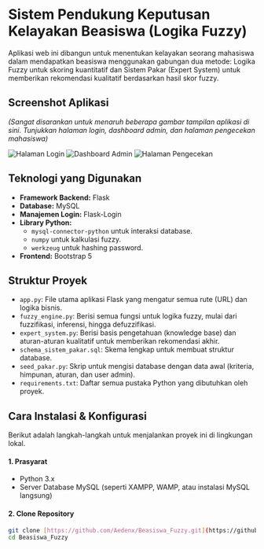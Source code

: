 # Sistem Pendukung Keputusan Kelayakan Beasiswa (Logika Fuzzy)

Aplikasi web ini dibangun untuk menentukan kelayakan seorang mahasiswa dalam mendapatkan beasiswa menggunakan gabungan dua metode: Logika Fuzzy untuk skoring kuantitatif dan Sistem Pakar (Expert System) untuk memberikan rekomendasi kualitatif berdasarkan hasil skor fuzzy.

## Screenshot Aplikasi
*(Sangat disarankan untuk menaruh beberapa gambar tampilan aplikasi di sini. Tunjukkan halaman login, dashboard admin, dan halaman pengecekan mahasiswa)*

![Halaman Login](LINK_GAMBAR_LOGIN_DISINI)
![Dashboard Admin](LINK_GAMBAR_ADMIN_DISINI)
![Halaman Pengecekan](LINK_GAMBAR_MAHASISWA_DISINI)

## Teknologi yang Digunakan
* **Framework Backend:** Flask
* **Database:** MySQL
* **Manajemen Login:** Flask-Login
* **Library Python:**
    * `mysql-connector-python` untuk interaksi database.
    * `numpy` untuk kalkulasi fuzzy.
    * `werkzeug` untuk hashing password.
* **Frontend:** Bootstrap 5

## Struktur Proyek
* `app.py`: File utama aplikasi Flask yang mengatur semua rute (URL) dan logika bisnis.
* `fuzzy_engine.py`: Berisi semua fungsi untuk logika fuzzy, mulai dari fuzzifikasi, inferensi, hingga defuzzifikasi.
* `expert_system.py`: Berisi basis pengetahuan (knowledge base) dan aturan-aturan kualitatif untuk memberikan rekomendasi akhir.
* `schema_sistem_pakar.sql`: Skema lengkap untuk membuat struktur database.
* `seed_pakar.py`: Skrip untuk mengisi database dengan data awal (kriteria, himpunan, aturan, dan user admin).
* `requirements.txt`: Daftar semua pustaka Python yang dibutuhkan oleh proyek.

## Cara Instalasi & Konfigurasi
Berikut adalah langkah-langkah untuk menjalankan proyek ini di lingkungan lokal.

#### 1. Prasyarat
* Python 3.x
* Server Database MySQL (seperti XAMPP, WAMP, atau instalasi MySQL langsung)

#### 2. Clone Repository
```bash
git clone [https://github.com/Aedenx/Beasiswa_Fuzzy.git](https://github.com/Aedenx/Beasiswa_Fuzzy.git)
cd Beasiswa_Fuzzy

